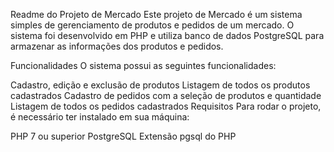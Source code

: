 Readme do Projeto de Mercado
Este projeto de Mercado é um sistema simples de gerenciamento de produtos e pedidos de um mercado. O sistema foi desenvolvido em PHP e utiliza banco de dados PostgreSQL para armazenar as informações dos produtos e pedidos.

Funcionalidades
O sistema possui as seguintes funcionalidades:

Cadastro, edição e exclusão de produtos
Listagem de todos os produtos cadastrados
Cadastro de pedidos com a seleção de produtos e quantidade
Listagem de todos os pedidos cadastrados
Requisitos
Para rodar o projeto, é necessário ter instalado em sua máquina:

PHP 7 ou superior
PostgreSQL
Extensão pgsql do PHP
